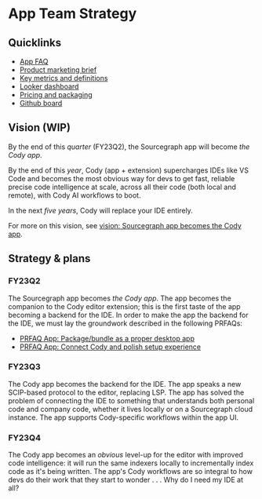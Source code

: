 # App Team Strategy

## Quicklinks

- [App FAQ](../../../departments/engineering/teams/app/app-faq.md)
- [Product marketing brief](https://docs.google.com/document/d/1bdpImO3e4kwC65HYU2woDE5tXwNgrjWVEGzcXs1YSoM/edit)
- [Key metrics and definitions](../../../departments/engineering/teams/app/analytics.md)
- [Looker dashboard](https://sourcegraph.looker.com/dashboards/440)
- [Pricing and packaging](https://docs.google.com/document/d/1KBFzC3HX_eOwq-K1lAE-LND5y6X9xpFY2WzDh84QRmA/edit#heading=h.trqab8y0kufp)
- [Github board](https://github.com/orgs/sourcegraph/projects/306/views/1)

## Vision (WIP)

By the end of this _quarter_ (FY23Q2), the Sourcegraph app will become _the Cody app_.

By the end of this _year_, Cody (app + extension) supercharges IDEs like VS Code and becomes the most obvious way for devs to get fast, reliable precise code intelligence at scale, across all their code (both local and remote), with Cody AI workflows to boot.

In the next _five years_, Cody will replace your IDE entirely.

For more on this vision, see [vision: Sourcegraph app becomes the Cody app](https://docs.google.com/document/d/1M8XKHR2sfJcwIm9ss8tjzproI4Tk68fLcqpGyotBZao/edit#heading=h.euplf3k940l2).

## Strategy & plans

### FY23Q2

The Sourcegraph app becomes _the Cody app_. The app becomes the companion to the Cody editor extension; this is the first taste of the app becoming a backend for the IDE. In order to make the app the backend for the IDE, we must lay the groundwork described in the following PRFAQs:

- [PRFAQ App: Package/bundle as a proper desktop app](https://docs.google.com/document/d/1T7D7g_z59hz3khzAszeqcnLFPnOcmeLJQiFP_mnc_i8/edit#)
- [PRFAQ App: Connect Cody and polish setup experience](https://docs.google.com/document/d/1XxHRPGn38X6Tne0cKCbbBZXGjQ3Pnjo78foahmrE41o/edit#heading=h.ifs8884gwpyg)

### FY23Q3

The Cody app becomes the backend for the IDE. The app speaks a new SCIP-based protocol to the editor, replacing LSP. The app has solved the problem of connecting the IDE to something that understands both personal code and company code, whether it lives locally or on a Sourcegraph cloud instance. The app supports Cody-specific workflows within the app UI.

### FY23Q4

The Cody app becomes an _obvious_ level-up for the editor with improved code intelligence: it will run the same indexers locally to incrementally index code as it's being written. The app's Cody workflows are so integral to how devs do their work that they start to wonder . . . Why do I need my IDE at all?
